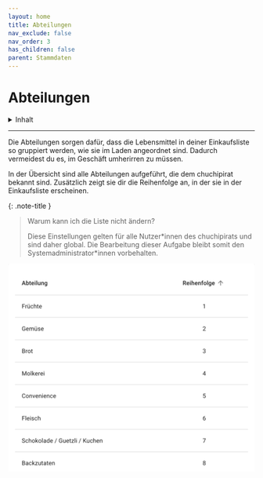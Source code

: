 ```yaml
---
layout: home
title: Abteilungen
nav_exclude: false
nav_order: 3
has_children: false
parent: Stammdaten
---
```

# Abteilungen

<details markdown="block">
  <summary>
    Inhalt
  </summary>
  {: .text-delta }
- TOC
{:toc}
</details>

---
Die Abteilungen sorgen dafür, dass die Lebensmittel in deiner Einkaufsliste so gruppiert werden, wie sie im Laden angeordnet sind. Dadurch vermeidest du es, im Geschäft umherirren zu müssen.

In der Übersicht sind alle Abteilungen aufgeführt, die dem chuchipirat bekannt sind. Zusätzlich zeigt sie dir die Reihenfolge an, in der sie in der Einkaufsliste erscheinen.

{: .note-title }

> Warum kann ich die Liste nicht ändern?
>
>Diese Einstellungen gelten für alle Nutzer\*innen des chuchipirats und sind daher global. Die Bearbeitung dieser Aufgabe bleibt somit den Systemadministrator\*innen vorbehalten.

![Abteilulngsliste](https://github.com/chuchipirat/chuchipirat.github.io/blob/main/docs/masterdata/_images/department_list.png?raw=true)